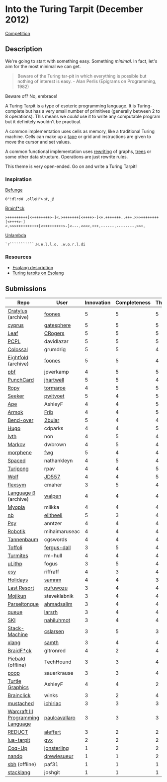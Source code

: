 # Into the Turing Tarpit (December 2012)

[Competition](https://web.archive.org/web/20140910193725/http://www.pltgames.com/competition/2012/12)

## Description

We're going to start with something easy. Something *minimal*. In fact, let's
aim for the most minimal we can get.

> Beware of the Turing tar-pit in which everything is possible but nothing of
> interest is easy. - Alan Perlis (Epigrams on Programming, 1982)

Beware of? No, embrace!

A Turing Tarpit is a type of esoteric programming language. It is
Turing-complete but has a very small number of primitives (generally between 2
to 8 operations). This means we *could* use it to write any computable program
but it definitely wouldn't be practical.

A common implementation uses cells as memory, like a traditional Turing machine.
Cells can make up a [tape](https://esolangs.org/wiki/Tape) or grid and
instructions are given to move the cursor and set values.

A common functional implementation uses [rewriting](https://esolangs.org/wiki/Rewriting)
of graphs, [trees](https://www.program-transformation.org/Transform/TreeRewriting)
or some other data structure. Operations are just rewrite rules.

This theme is very open-ended. Go on and write a Turing Tarpit!

### Inspiration

[Befunge](https://esolangs.org/wiki/Befunge)

```befunge
0"!dlroW ,olleH">:#,_@
```

[Brainf*ck](https://esolangs.org/wiki/Brainfuck)

```brainfuck
>+++++++++[<++++++++>-]<.>+++++++[<++++>-]<+.+++++++..+++.>>>++++++++[<++++>-]
<.>>>++++++++++[<+++++++++>-]<---.<<<<.+++.------.--------.>>+.
```

[Unlambda](https://esolangs.org/wiki/Unlambda)

```unlambda
`r```````````.H.e.l.l.o. .w.o.r.l.di
```

### Resources

- [Esolang description](https://esolangs.org/wiki/Turing_tarpit)
- [Turing tarpits on Esolang](https://esolangs.org/wiki/Category:Turing_tarpits)

## Submissions

| Repo                                                              | User                                                                                                   | Innovation | Completeness | Theme | Total |
| ----------------------------------------------------------------- | ------------------------------------------------------------------------------------------------------ | ---------- | ------------ | ----- | ----- |
| [Cratylus](https://github.com/thaliaarchi/foones-cratylus) (archive) | [foones](https://web.archive.org/web/20121209004356/http://www.pltgames.com/user/foones)            | 5 | 5 | 5 | 15 |
| [cyprus](https://github.com/gatesphere/cyprus)                    | [gatesphere](https://web.archive.org/web/20141024191416/http://www.pltgames.com/user/gatesphere)       | 5 | 5 | 5 | 15 |
| [Leaf](https://github.com/CRogers/leaf)                           | [CRogers](https://web.archive.org/web/20121209004309/http://www.pltgames.com/user/CRogers)             | 5 | 5 | 5 | 15 |
| [PCPL](https://github.com/davidlazar/PCPL)                        | davidlazar                                                                                             | 5 | 5 | 5 | 15 |
| [Colossal](https://github.com/grumdrig/colossal)                  | grumdrig                                                                                               | 5 | 5 | 4 | 14 |
| [Eightfold](https://github.com/thaliaarchi/foones-eightfold) (archive) | [foones](https://web.archive.org/web/20121209004356/http://www.pltgames.com/user/foones)          | 5 | 5 | 4 | 14 |
| [pbf](https://github.com/jpverkamp/pbf)                           | jpverkamp                                                                                              | 4 | 5 | 5 | 14 |
| [PunchCard](https://github.com/jhartwell/PunchCard)               | [jhartwell](https://web.archive.org/web/20121209004421/http://www.pltgames.com/user/jhartwell)         | 5 | 5 | 4 | 14 |
| [Ropy](https://github.com/tormaroe/ropy)                          | [tormaroe](https://web.archive.org/web/20141024200806/http://www.pltgames.com/user/tormaroe)           | 4 | 5 | 5 | 14 |
| [Seeker](https://github.com/pwitvoet/Seeker)                      | [pwitvoet](https://web.archive.org/web/20121209004451/http://www.pltgames.com/user/pwitvoet)           | 5 | 4 | 5 | 14 |
| [Ape](https://github.com/AshleyF/Ape)                             | AshleyF                                                                                                | 4 | 4 | 5 | 13 |
| [Armok](https://github.com/Frib/Armok)                            | [Frib](https://web.archive.org/web/20121209004315/http://www.pltgames.com/user/Frib)                   | 4 | 4 | 5 | 13 |
| [Bend-over](https://github.com/2bular/bend-over)                  | [2bular](https://web.archive.org/web/20121209004304/http://www.pltgames.com/user/2bular)               | 5 | 4 | 4 | 13 |
| [Hugo](https://github.com/cdparks/hugo)                           | cdparks                                                                                                | 4 | 4 | 5 | 13 |
| [Ivth](https://github.com/non/ivth)                               | non                                                                                                    | 4 | 5 | 4 | 13 |
| [Markov](https://github.com/dwbrown/Markov)                       | dwbrown                                                                                                | 4 | 5 | 4 | 13 |
| [morphene](https://github.com/fwg/morphene)                       | [fwg](https://web.archive.org/web/20141024191411/http://www.pltgames.com/user/fwg)                     | 5 | 4 | 4 | 13 |
| [Spaced](https://github.com/nathankleyn/spaced)                   | nathankleyn                                                                                            | 4 | 5 | 4 | 13 |
| [Turipong](https://github.com/rpav/turipong)                      | rpav                                                                                                   | 4 | 4 | 5 | 13 |
| [Wolf](https://github.com/JD557/Wolf)                             | [JD557](https://web.archive.org/web/20121209004320/http://www.pltgames.com/user/JD557)                 | 4 | 4 | 5 | 13 |
| [flexsym](https://github.com/cmaher/flexsym)                      | cmaher                                                                                                 | 3 | 5 | 4 | 12 |
| [Language β](https://archive.softwareheritage.org/browse/origin/directory/?origin_url=https://github.com/walpen/language-b) (archive) | [walpen](https://web.archive.org/web/20121209004704/http://www.pltgames.com/user/walpen) | 4 | 4 | 4 | 12 |
| [Myopia](https://github.com/miikka/myopia)                        | miikka                                                                                                 | 4 | 4 | 4 | 12 |
| [nb](https://github.com/efoxepstein/nb)                           | [elitheeli](https://web.archive.org/web/20141024191406/http://www.pltgames.com/user/elitheeli)         | 5 | 3 | 4 | 12 |
| [Psy](https://github.com/anntzer/psy)                             | anntzer                                                                                                | 4 | 4 | 4 | 12 |
| [Robotik](https://github.com/mihaimaruseac/robotik)               | mihaimaruseac                                                                                          | 4 | 4 | 4 | 12 |
| [Tannenbaum](https://github.com/cgswords/tannenbaum)              | cgswords                                                                                               | 4 | 4 | 4 | 12 |
| [Toffoli](https://github.com/fergus-dall/toffoli)                 | [fergus-dall](https://web.archive.org/web/20121209004350/http://www.pltgames.com/user/fergus-dall)     | 3 | 5 | 4 | 12 |
| [Turmites](https://github.com/rm-hull/turmites)                   | rm-hull                                                                                                | 4 | 4 | 4 | 12 |
| [μLithp](https://github.com/fogus/ulithp)                         | fogus                                                                                                  | 3 | 5 | 4 | 12 |
| [esy](https://github.com/riffraff/esy)                            | riffraff                                                                                               | 4 | 3 | 4 | 11 |
| [Holidays](https://github.com/samnm/holidays)                     | [samnm](https://web.archive.org/web/20121209004456/http://www.pltgames.com/user/samnm)                 | 4 | 4 | 3 | 11 |
| [Last Resort](https://github.com/puffnfresh/lastresort)           | [pufuwozu](https://web.archive.org/web/20121209004446/http://www.pltgames.com/user/pufuwozu)           | 3 | 4 | 4 | 11 |
| [Mojikun](https://github.com/steveklabnik/mojikun)                | steveklabnik                                                                                           | 3 | 4 | 4 | 11 |
| [Parseltongue](https://github.com/ahmadsalim/parseltongue)        | [ahmadsalim](https://web.archive.org/web/20121209004325/http://www.pltgames.com/user/ahmadsalim)       | 3 | 4 | 4 | 11 |
| [queue](https://github.com/larsrh/queue)                          | [larsrh](https://web.archive.org/web/20121209004431/http://www.pltgames.com/user/larsrh)               | 3 | 4 | 4 | 11 |
| [SKI](https://github.com/nahiluhmot/SKI)                          | [nahiluhmot](https://web.archive.org/web/20121209004436/http://www.pltgames.com/user/nahiluhmot)       | 3 | 4 | 4 | 11 |
| [Stack-Machine](https://github.com/cslarsen/stack-machine)        | [cslarsen](https://web.archive.org/web/20121209004335/http://www.pltgames.com/user/cslarsen)           | 3 | 5 | 3 | 11 |
| [xlang](https://github.com/samth/xlang)                           | [samth](https://web.archive.org/web/20121209004501/http://www.pltgames.com/user/samth)                 | 3 | 4 | 4 | 11 |
| [BraidF*ck](https://github.com/gltronred/braidf-ck)               | gltronred                                                                                              | 4 | 2 | 4 | 10 |
| [Piebald](https://github.com/TechHound/Piebald) (offline)         | TechHound                                                                                              | 3 | 3 | 4 | 10 |
| [poop](https://github.com/sauerkrause/poop)                       | sauerkrause                                                                                            | 3 | 3 | 4 | 10 |
| [Turtle Graphics](https://github.com/AshleyF/Turtle)              | AshleyF                                                                                                | 4 | 4 | 2 | 10 |
| [Brainclick](https://github.com/winks/brainclick)                 | winks                                                                                                  | 3 | 2 | 4 | 9  |
| [mustached](https://github.com/ichiriac/mustached)                | [ichiriac](https://web.archive.org/web/20121209004411/http://www.pltgames.com/user/ichiriac)           | 3 | 3 | 3 | 9  |
| [Warcraft III Programming Language](https://github.com/paulcavallaro/wc3pl) | [paulcavallaro](https://web.archive.org/web/20121209004441/http://www.pltgames.com/user/paulcavallaro) | 3 | 3 | 3 | 9  |
| [REDUCT](https://github.com/aleffert/reduct)                      | [aleffert](https://web.archive.org/web/20121209004330/http://www.pltgames.com/user/aleffert)           | 3 | 2 | 2 | 7  |
| [lua-tarpit](https://github.com/gvx/lua-tarpit)                   | [gvx](https://web.archive.org/web/20121209004406/http://www.pltgames.com/user/gvx)                     | 2 | 2 | 2 | 6  |
| [Coq-Up](https://github.com/jonsterling/Coq-Up)                   | [jonsterling](https://web.archive.org/web/20121209004426/http://www.pltgames.com/user/jonsterling)     | 1 | 2 | 2 | 5  |
| [nando](https://github.com/drewlesueur/nando)                     | [drewlesueur](https://web.archive.org/web/20121209004340/http://www.pltgames.com/user/drewlesueur)     | 1 | 1 | 2 | 4  |
| [sbh](https://github.com/paf31/sbh) (offline)                     | paf31                                                                                                  | 1 | 1 | 1 | 3  |
| [stacklang](https://github.com/joshgit/stacklang)                 | joshgit                                                                                                | 1 | 1 | 1 | 3  |
